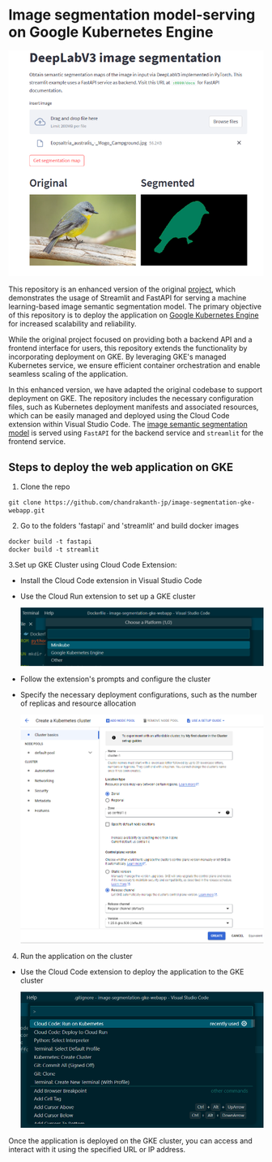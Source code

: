 # Image segmentation model-serving on Google Kubernetes Engine
![](/images/webapp.png)

This repository is an enhanced version of the original [project](https://davidefiocco.github.io/streamlit-fastapi-ml-serving), which demonstrates the usage of Streamlit and FastAPI for serving a machine learning-based image semantic segmentation model. The primary objective of this repository is to deploy the application on [Google Kubernetes Engine](https://cloud.google.com/kubernetes-engine) for increased scalability and reliability.

While the original project focused on providing both a backend API and a frontend interface for users, this repository extends the functionality by incorporating deployment on GKE. By leveraging GKE's managed Kubernetes service, we ensure efficient container orchestration and enable seamless scaling of the application.

In this enhanced version, we have adapted the original codebase to support deployment on GKE. The repository includes the necessary configuration files, such as Kubernetes deployment manifests and associated resources, which can be easily managed and deployed using the Cloud Code extension within Visual Studio Code.
The [image semantic segmentation model](https://pytorch.org/hub/pytorch_vision_deeplabv3_resnet101/) is served using `FastAPI` for the backend service and `streamlit` for the frontend service. 

## Steps to deploy the web application on GKE
1. Clone the repo
```
git clone https://github.com/chandrakanth-jp/image-segmentation-gke-webapp.git
```
2. Go to the folders 'fastapi' and 'streamlit' and build docker images 
```
docker build -t fastapi
docker build -t streamlit
```
3.Set up GKE Cluster using Cloud Code Extension:
- Install the Cloud Code extension in Visual Studio Code
- Use the Cloud Run extension to set up a GKE cluster

    ![](/images/select_platform.png)

- Follow the extension's prompts and configure the cluster
-  Specify the necessary deployment configurations, such as the number of replicas and resource allocation

    ![](/images/create_cluster.png)
    
4. Run the application on the cluster
- Use the Cloud Code extension to deploy the application to the GKE cluster

    ![](/images/run.png)
    
Once the application is deployed on the GKE cluster, you can access and interact with it using the specified URL or IP address.
